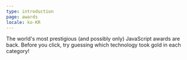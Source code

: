 ```yaml
---
type: introduction
page: awards
locale: ko-KR
---
```


The world's most prestigious (and possibly only) JavaScript awards are back. Before you click, try guessing which technology took gold in each category!

